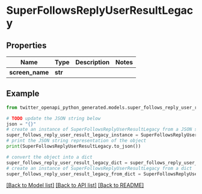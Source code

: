 # SuperFollowsReplyUserResultLegacy


## Properties

Name | Type | Description | Notes
------------ | ------------- | ------------- | -------------
**screen_name** | **str** |  | 

## Example

```python
from twitter_openapi_python_generated.models.super_follows_reply_user_result_legacy import SuperFollowsReplyUserResultLegacy

# TODO update the JSON string below
json = "{}"
# create an instance of SuperFollowsReplyUserResultLegacy from a JSON string
super_follows_reply_user_result_legacy_instance = SuperFollowsReplyUserResultLegacy.from_json(json)
# print the JSON string representation of the object
print(SuperFollowsReplyUserResultLegacy.to_json())

# convert the object into a dict
super_follows_reply_user_result_legacy_dict = super_follows_reply_user_result_legacy_instance.to_dict()
# create an instance of SuperFollowsReplyUserResultLegacy from a dict
super_follows_reply_user_result_legacy_from_dict = SuperFollowsReplyUserResultLegacy.from_dict(super_follows_reply_user_result_legacy_dict)
```
[[Back to Model list]](../README.md#documentation-for-models) [[Back to API list]](../README.md#documentation-for-api-endpoints) [[Back to README]](../README.md)


